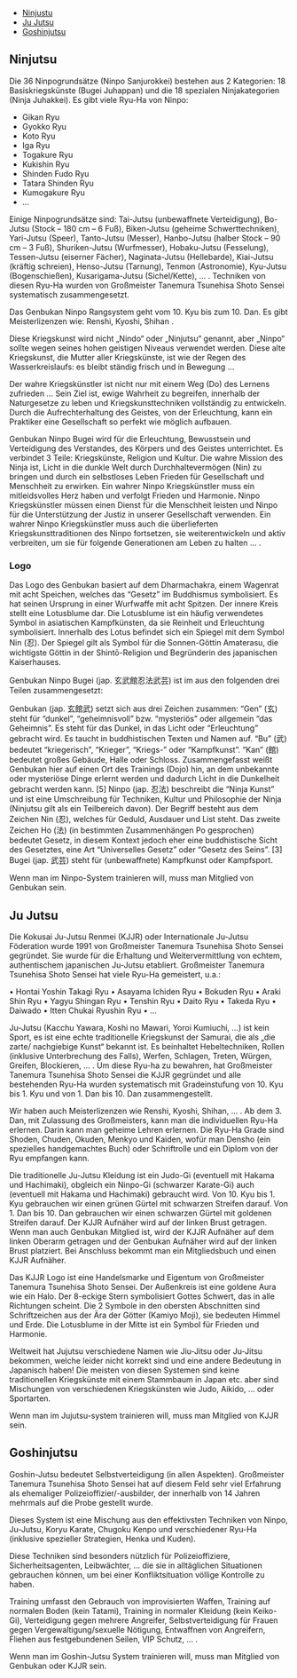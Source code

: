 
* [Ninjustu](#ninjutsu)
* [Ju Jutsu](#ju-jutsu)
* [Goshinjutsu](#goshinjutsu)

## Ninjutsu

Die 36 Ninpogrundsätze (Ninpo Sanjurokkei) bestehen aus 2 Kategorien: 18
Basiskriegskünste (Bugei Juhappan) und die 18 spezialen Ninjakategorien (Ninja
Juhakkei). Es gibt viele Ryu-Ha von Ninpo:

* Gikan Ryu 
* Gyokko Ryu 
* Koto Ryu 
* Iga Ryu 
* Togakure Ryu 
* Kukishin Ryu 
* Shinden Fudo Ryu 
* Tatara Shinden Ryu 
* Kumogakure Ryu 
* ...

Einige Ninpogrundsätze sind: Tai-Jutsu (unbewaffnete Verteidigung), Bo-Jutsu
(Stock – 180 cm – 6 Fuß), Biken-Jutsu (geheime Schwerttechniken), Yari-Jutsu
(Speer), Tanto-Jutsu (Messer), Hanbo-Jutsu (halber Stock – 90 cm – 3 Fuß),
Shuriken-Jutsu (Wurfmesser), Hobaku-Jutsu (Fesselung), Tessen-Jutsu (eiserner
Fächer), Naginata-Jutsu (Hellebarde), Kiai-Jutsu (kräftig schreien), Henso-Jutsu
(Tarnung), Tenmon (Astronomie), Kyu-Jutsu (Bogenschießen), Kusarigama-Jutsu
(Sichel/Kette), … . Techniken von diesen Ryu-Ha wurden von Großmeister Tanemura
Tsunehisa Shoto Sensei systematisch zusammengesetzt.

Das Genbukan Ninpo Rangsystem geht vom 10. Kyu bis zum 10. Dan. Es gibt
Meisterlizenzen wie: Renshi, Kyoshi, Shihan .

Diese Kriegskunst wird nicht „Nindo“ oder „Ninjutsu“ genannt, aber „Ninpo“
sollte wegen seines hohen geistigen Niveaus verwendet werden. Diese alte
Kriegskunst, die Mutter aller Kriegskünste, ist wie der Regen des
Wasserkreislaufs: es bleibt ständig frisch und in Bewegung …

Der wahre Kriegskünstler ist nicht nur mit einem Weg (Do) des Lernens zufrieden
… Sein Ziel ist, ewige Wahrheit zu begreifen, innerhalb der Naturgesetze zu
leben und Kriegskunsttechniken vollständig zu entwickeln. Durch die
Aufrechterhaltung des Geistes, von der Erleuchtung, kann ein Praktiker eine
Gesellschaft so perfekt wie möglich aufbauen.

Genbukan Ninpo Bugei wird für die Erleuchtung, Bewusstsein und Verteidigung des
Verstandes, des Körpers und des Geistes unterrichtet. Es verbindet 3 Teile:
Kriegskünste, Religion und Kultur. Die wahre Mission des Ninja ist, Licht in die
dunkle Welt durch Durchhaltevermögen (Nin) zu bringen und durch ein selbstloses
Leben Frieden für Gesellschaft und Menschheit zu erwirken. Ein wahrer Ninpo
Kriegskünstler muss ein mitleidsvolles Herz haben und verfolgt Frieden und
Harmonie. Ninpo Kriegskünstler müssen einen Dienst für die Menschheit leisten
und Ninpo für die Unterstützung der Justiz in unserer Gesellschaft verwenden.
Ein wahrer Ninpo Kriegskünstler muss auch die überlieferten
Kriegskunsttraditionen des Ninpo fortsetzen, sie weiterentwickeln und aktiv
verbreiten, um sie für folgende Generationen am Leben zu halten … .

### Logo

Das Logo des Genbukan basiert auf dem Dharmachakra, einem Wagenrat mit acht
Speichen, welches das “Gesetz” im Buddhismus symbolisiert. Es hat seinen
Ursprung in einer Wurfwaffe mit acht Spitzen. Der innere Kreis stellt eine
Lotusblume dar. Die Lotusblume ist ein häufig verwendetes Symbol in asiatischen
Kampfkünsten, da sie Reinheit und Erleuchtung symbolisiert. Innerhalb des Lotus
befindet sich ein Spiegel mit dem Symbol Nin (忍). Der Spiegel gilt als Symbol
für die Sonnen-Göttin Amaterasu, die wichtigste Göttin in der Shintō-Religion
und Begründerin des japanischen Kaiserhauses.

Genbukan Ninpo Bugei (jap. 玄武館忍法武芸) ist im aus den folgenden drei Teilen
zusammengesetzt:

Genbukan (jap. 玄館武) setzt sich aus drei Zeichen zusammen: “Gen” (玄) steht
für “dunkel”, “geheimnisvoll” bzw. “mysteriös” oder allgemein “das Geheimnis”.
Es steht für das Dunkel, in das Licht oder “Erleuchtung” gebracht wird. Es
taucht in buddhistischen Texten und Namen auf. “Bu” (武) bedeutet “kriegerisch”,
“Krieger”, “Kriegs-” oder “Kampfkunst”. “Kan” (館) bedeutet großes Gebäude,
Halle oder Schloss. Zusammengefasst weißt Genbukan hier auf einen Ort des
Trainings (Dojo) hin, an dem unbekannte oder mysteriöse Dinge erlernt werden und
dadurch Licht in die Dunkelheit gebracht werden kann. [5] Ninpo (jap. 忍法)
beschreibt die “Ninja Kunst” und ist eine Umschreibung für Techniken, Kultur und
Philosophie der Ninja (Ninjutsu gilt als ein Teilbereich davon). Der Begriff
besteht aus dem Zeichen Nin (忍), welches für Geduld, Ausdauer und List steht.
Das zweite Zeichen Ho (法) (in bestimmten Zusammenhängen Po gesprochen) bedeutet
Gesetz, in diesem Kontext jedoch eher eine buddhistische Sicht des Gesetztes,
eine Art “Universelles Gesetz” oder “Gesetz des Seins”. [3] Bugei (jap. 武芸)
steht für (unbewaffnete) Kampfkunst oder Kampfsport.

Wenn man im Ninpo-System trainieren will, muss man Mitglied von Genbukan sein.

## Ju Jutsu

Die Kokusai Ju-Jutsu Renmei (KJJR) oder Internationale Ju-Jutsu Föderation wurde
1991 von Großmeister Tanemura Tsunehisa Shoto Sensei gegründet. Sie wurde für
die Erhaltung und Weitervermittlung von echtem, authentischem japanischen
Ju-Jutsu etabliert. Großmeister Tanemura Tsunehisa Shoto Sensei hat viele Ryu-Ha
gemeistert, u.a.:

• Hontai Yoshin Takagi Ryu • Asayama Ichiden Ryu • Bokuden Ryu • Araki Shin Ryu
• Yagyu Shingan Ryu • Tenshin Ryu • Daito Ryu • Takeda Ryu • Daiwado • Itten
Chukai Ryushin Ryu • …

Ju-Jutsu (Kacchu Yawara, Koshi no Mawari, Yoroi Kumiuchi, …) ist kein Sport, es
ist eine echte traditionelle Kriegskunst der Samurai, die als „die zarte/
nachgiebige Kunst“ bekannt ist. Es beinhaltet Hebeltechniken, Rollen (inklusive
Unterbrechung des Falls), Werfen, Schlagen, Treten, Würgen, Greifen, Blockieren,
… . Um diese Ryu-ha zu bewahren, hat Großmeister Tanemura Tsunehisa Shoto Sensei
die KJJR gegründet und alle bestehenden Ryu-Ha wurden systematisch mit
Gradeinstufung von 10. Kyu bis 1. Kyu und von 1. Dan bis 10. Dan
zusammengestellt.

Wir haben auch Meisterlizenzen wie Renshi, Kyoshi, Shihan, … . Ab dem 3. Dan,
mit Zulassung des Großmeisters, kann man die individuellen Ryu-Ha erlernen.
Darin kann man geheime Lehren erlernen. Die Ryu-Ha Grade sind Shoden, Chuden,
Okuden, Menkyo und Kaiden, wofür man Densho (ein spezielles handgemachtes Buch)
oder Schriftrolle und ein Diplom von der Ryu empfangen kann.

Die traditionelle Ju-Jutsu Kleidung ist ein Judo-Gi (eventuell mit Hakama und
Hachimaki), obgleich ein Ninpo-Gi (schwarzer Karate-Gi) auch (eventuell mit
Hakama und Hachimaki) gebraucht wird. Von 10. Kyu bis 1. Kyu gebrauchen wir
einen grünen Gürtel mit schwarzen Streifen darauf. Von 1. Dan bis 10. Dan
gebrauchen wir einen schwarzen Gürtel mit goldenen Streifen darauf. Der KJJR
Aufnäher wird auf der linken Brust getragen. Wenn man auch Genbukan Mitglied
ist, wird der KJJR Aufnäher auf dem linken Oberarm getragen und der Genbukan
Aufnäher wird auf der linken Brust platziert. Bei Anschluss bekommt man ein
Mitgliedsbuch und einen KJJR Aufnäher.

Das KJJR Logo ist eine Handelsmarke und Eigentum von Großmeister Tanemura
Tsunehisa Shoto Sensei. Der Außenkreis ist eine goldene Aura wie ein Halo. Der
8-eckige Stern symbolisiert Gottes Schwert, das in alle Richtungen scheint. Die
2 Symbole in den obersten Abschnitten sind Schriftzeichen aus der Ära der Götter
(Kamiyo Moji), sie bedeuten Himmel und Erde. Die Lotusblume in der Mitte ist ein
Symbol für Frieden und Harmonie.

Weltweit hat Jujutsu verschiedene Namen wie Jiu-Jitsu oder Ju-Jitsu bekommen,
welche leider nicht korrekt sind und eine andere Bedeutung in Japanisch haben!
Die meisten von diesen Systemen sind keine traditionellen Kriegskünste mit einem
Stammbaum in Japan etc. aber sind Mischungen von verschiedenen Kriegskünsten wie
Judo, Aikido, … oder Sportarten.

Wenn man im Jujutsu-system trainieren will, muss man Mitglied von KJJR sein.

## Goshinjutsu

Goshin-Jutsu bedeutet Selbstverteidigung (in allen Aspekten). Großmeister
Tanemura Tsunehisa Shoto Sensei hat auf diesem Feld sehr viel Erfahrung als
ehemaliger Polizeioffizier/-ausbilder, der innerhalb von 14 Jahren mehrmals auf
die Probe gestellt wurde.

Dieses System ist eine Mischung aus den effektivsten Techniken von Ninpo,
Ju-Jutsu, Koryu Karate, Chugoku Kenpo und verschiedener Ryu-Ha (inklusive
spezieller Strategien, Henka und Kuden).

Diese Techniken sind besonders nützlich für Polizeioffiziere,
Sicherheitsagenten, Leibwächter, … die sie in alltäglichen Situationen
gebrauchen können, um bei einer Konfliktsituation völlige Kontrolle zu haben.

Training umfasst den Gebrauch von improvisierten Waffen, Training auf normalen
Boden (kein Tatami), Training in normaler Kleidung (kein Keiko-Gi), Verteidigung
gegen mehrere Angreifer, Selbstverteidigung für Frauen gegen
Vergewaltigung/sexuelle Nötigung, Entwaffnen von Angreifern, Fliehen aus
festgebundenen Seilen, VIP Schutz, … .

Wenn man im Goshin-Jutsu System trainieren will, muss man Mitglied von Genbukan
oder KJJR sein.

